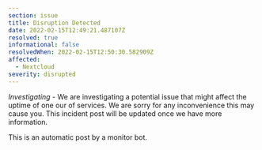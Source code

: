 ```yaml
---
section: issue
title: Disruption Detected
date: 2022-02-15T12:49:21.487107Z
resolved: true
informational: false
resolvedWhen: 2022-02-15T12:50:30.582909Z
affected:
  - Nextcloud
severity: disrupted
---
```

*Investigating* - We are investigating a potential issue that might affect the uptime of one our of services. We are sorry for any inconvenience this may cause you. This incident post will be updated once we have more information.

This is an automatic post by a monitor bot.
        